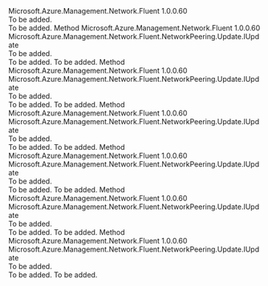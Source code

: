 <Type Name="IWithGatewayUse" FullName="Microsoft.Azure.Management.Network.Fluent.NetworkPeering.Update.IWithGatewayUse">
  <TypeSignature Language="C#" Value="public interface IWithGatewayUse" />
  <TypeSignature Language="ILAsm" Value=".class public interface auto ansi abstract IWithGatewayUse" />
  <TypeSignature Language="DocId" Value="T:Microsoft.Azure.Management.Network.Fluent.NetworkPeering.Update.IWithGatewayUse" />
  <TypeSignature Language="VB.NET" Value="Public Interface IWithGatewayUse" />
  <TypeSignature Language="F#" Value="type IWithGatewayUse = interface" />
  <AssemblyInfo>
    <AssemblyName>Microsoft.Azure.Management.Network.Fluent</AssemblyName>
    <AssemblyVersion>1.0.0.60</AssemblyVersion>
  </AssemblyInfo>
  <Interfaces />
  <Docs>
    <summary>To be added.</summary>
    <remarks>To be added.</remarks>
  </Docs>
  <Members>
    <Member MemberName="WithGatewayUseByRemoteNetworkAllowed">
      <MemberSignature Language="C#" Value="public Microsoft.Azure.Management.Network.Fluent.NetworkPeering.Update.IUpdate WithGatewayUseByRemoteNetworkAllowed ();" />
      <MemberSignature Language="ILAsm" Value=".method public hidebysig newslot virtual instance class Microsoft.Azure.Management.Network.Fluent.NetworkPeering.Update.IUpdate WithGatewayUseByRemoteNetworkAllowed() cil managed" />
      <MemberSignature Language="DocId" Value="M:Microsoft.Azure.Management.Network.Fluent.NetworkPeering.Update.IWithGatewayUse.WithGatewayUseByRemoteNetworkAllowed" />
      <MemberSignature Language="VB.NET" Value="Public Function WithGatewayUseByRemoteNetworkAllowed () As IUpdate" />
      <MemberSignature Language="F#" Value="abstract member WithGatewayUseByRemoteNetworkAllowed : unit -&gt; Microsoft.Azure.Management.Network.Fluent.NetworkPeering.Update.IUpdate" Usage="iWithGatewayUse.WithGatewayUseByRemoteNetworkAllowed " />
      <MemberType>Method</MemberType>
      <AssemblyInfo>
        <AssemblyName>Microsoft.Azure.Management.Network.Fluent</AssemblyName>
        <AssemblyVersion>1.0.0.60</AssemblyVersion>
      </AssemblyInfo>
      <ReturnValue>
        <ReturnType>Microsoft.Azure.Management.Network.Fluent.NetworkPeering.Update.IUpdate</ReturnType>
      </ReturnValue>
      <Parameters />
      <Docs>
        <summary>To be added.</summary>
        <returns>To be added.</returns>
        <remarks>To be added.</remarks>
      </Docs>
    </Member>
    <Member MemberName="WithGatewayUseByRemoteNetworkStarted">
      <MemberSignature Language="C#" Value="public Microsoft.Azure.Management.Network.Fluent.NetworkPeering.Update.IUpdate WithGatewayUseByRemoteNetworkStarted ();" />
      <MemberSignature Language="ILAsm" Value=".method public hidebysig newslot virtual instance class Microsoft.Azure.Management.Network.Fluent.NetworkPeering.Update.IUpdate WithGatewayUseByRemoteNetworkStarted() cil managed" />
      <MemberSignature Language="DocId" Value="M:Microsoft.Azure.Management.Network.Fluent.NetworkPeering.Update.IWithGatewayUse.WithGatewayUseByRemoteNetworkStarted" />
      <MemberSignature Language="VB.NET" Value="Public Function WithGatewayUseByRemoteNetworkStarted () As IUpdate" />
      <MemberSignature Language="F#" Value="abstract member WithGatewayUseByRemoteNetworkStarted : unit -&gt; Microsoft.Azure.Management.Network.Fluent.NetworkPeering.Update.IUpdate" Usage="iWithGatewayUse.WithGatewayUseByRemoteNetworkStarted " />
      <MemberType>Method</MemberType>
      <AssemblyInfo>
        <AssemblyName>Microsoft.Azure.Management.Network.Fluent</AssemblyName>
        <AssemblyVersion>1.0.0.60</AssemblyVersion>
      </AssemblyInfo>
      <ReturnValue>
        <ReturnType>Microsoft.Azure.Management.Network.Fluent.NetworkPeering.Update.IUpdate</ReturnType>
      </ReturnValue>
      <Parameters />
      <Docs>
        <summary>To be added.</summary>
        <returns>To be added.</returns>
        <remarks>To be added.</remarks>
      </Docs>
    </Member>
    <Member MemberName="WithGatewayUseOnRemoteNetworkStarted">
      <MemberSignature Language="C#" Value="public Microsoft.Azure.Management.Network.Fluent.NetworkPeering.Update.IUpdate WithGatewayUseOnRemoteNetworkStarted ();" />
      <MemberSignature Language="ILAsm" Value=".method public hidebysig newslot virtual instance class Microsoft.Azure.Management.Network.Fluent.NetworkPeering.Update.IUpdate WithGatewayUseOnRemoteNetworkStarted() cil managed" />
      <MemberSignature Language="DocId" Value="M:Microsoft.Azure.Management.Network.Fluent.NetworkPeering.Update.IWithGatewayUse.WithGatewayUseOnRemoteNetworkStarted" />
      <MemberSignature Language="VB.NET" Value="Public Function WithGatewayUseOnRemoteNetworkStarted () As IUpdate" />
      <MemberSignature Language="F#" Value="abstract member WithGatewayUseOnRemoteNetworkStarted : unit -&gt; Microsoft.Azure.Management.Network.Fluent.NetworkPeering.Update.IUpdate" Usage="iWithGatewayUse.WithGatewayUseOnRemoteNetworkStarted " />
      <MemberType>Method</MemberType>
      <AssemblyInfo>
        <AssemblyName>Microsoft.Azure.Management.Network.Fluent</AssemblyName>
        <AssemblyVersion>1.0.0.60</AssemblyVersion>
      </AssemblyInfo>
      <ReturnValue>
        <ReturnType>Microsoft.Azure.Management.Network.Fluent.NetworkPeering.Update.IUpdate</ReturnType>
      </ReturnValue>
      <Parameters />
      <Docs>
        <summary>To be added.</summary>
        <returns>To be added.</returns>
        <remarks>To be added.</remarks>
      </Docs>
    </Member>
    <Member MemberName="WithoutAnyGatewayUse">
      <MemberSignature Language="C#" Value="public Microsoft.Azure.Management.Network.Fluent.NetworkPeering.Update.IUpdate WithoutAnyGatewayUse ();" />
      <MemberSignature Language="ILAsm" Value=".method public hidebysig newslot virtual instance class Microsoft.Azure.Management.Network.Fluent.NetworkPeering.Update.IUpdate WithoutAnyGatewayUse() cil managed" />
      <MemberSignature Language="DocId" Value="M:Microsoft.Azure.Management.Network.Fluent.NetworkPeering.Update.IWithGatewayUse.WithoutAnyGatewayUse" />
      <MemberSignature Language="VB.NET" Value="Public Function WithoutAnyGatewayUse () As IUpdate" />
      <MemberSignature Language="F#" Value="abstract member WithoutAnyGatewayUse : unit -&gt; Microsoft.Azure.Management.Network.Fluent.NetworkPeering.Update.IUpdate" Usage="iWithGatewayUse.WithoutAnyGatewayUse " />
      <MemberType>Method</MemberType>
      <AssemblyInfo>
        <AssemblyName>Microsoft.Azure.Management.Network.Fluent</AssemblyName>
        <AssemblyVersion>1.0.0.60</AssemblyVersion>
      </AssemblyInfo>
      <ReturnValue>
        <ReturnType>Microsoft.Azure.Management.Network.Fluent.NetworkPeering.Update.IUpdate</ReturnType>
      </ReturnValue>
      <Parameters />
      <Docs>
        <summary>To be added.</summary>
        <returns>To be added.</returns>
        <remarks>To be added.</remarks>
      </Docs>
    </Member>
    <Member MemberName="WithoutGatewayUseByRemoteNetwork">
      <MemberSignature Language="C#" Value="public Microsoft.Azure.Management.Network.Fluent.NetworkPeering.Update.IUpdate WithoutGatewayUseByRemoteNetwork ();" />
      <MemberSignature Language="ILAsm" Value=".method public hidebysig newslot virtual instance class Microsoft.Azure.Management.Network.Fluent.NetworkPeering.Update.IUpdate WithoutGatewayUseByRemoteNetwork() cil managed" />
      <MemberSignature Language="DocId" Value="M:Microsoft.Azure.Management.Network.Fluent.NetworkPeering.Update.IWithGatewayUse.WithoutGatewayUseByRemoteNetwork" />
      <MemberSignature Language="VB.NET" Value="Public Function WithoutGatewayUseByRemoteNetwork () As IUpdate" />
      <MemberSignature Language="F#" Value="abstract member WithoutGatewayUseByRemoteNetwork : unit -&gt; Microsoft.Azure.Management.Network.Fluent.NetworkPeering.Update.IUpdate" Usage="iWithGatewayUse.WithoutGatewayUseByRemoteNetwork " />
      <MemberType>Method</MemberType>
      <AssemblyInfo>
        <AssemblyName>Microsoft.Azure.Management.Network.Fluent</AssemblyName>
        <AssemblyVersion>1.0.0.60</AssemblyVersion>
      </AssemblyInfo>
      <ReturnValue>
        <ReturnType>Microsoft.Azure.Management.Network.Fluent.NetworkPeering.Update.IUpdate</ReturnType>
      </ReturnValue>
      <Parameters />
      <Docs>
        <summary>To be added.</summary>
        <returns>To be added.</returns>
        <remarks>To be added.</remarks>
      </Docs>
    </Member>
    <Member MemberName="WithoutGatewayUseOnRemoteNetwork">
      <MemberSignature Language="C#" Value="public Microsoft.Azure.Management.Network.Fluent.NetworkPeering.Update.IUpdate WithoutGatewayUseOnRemoteNetwork ();" />
      <MemberSignature Language="ILAsm" Value=".method public hidebysig newslot virtual instance class Microsoft.Azure.Management.Network.Fluent.NetworkPeering.Update.IUpdate WithoutGatewayUseOnRemoteNetwork() cil managed" />
      <MemberSignature Language="DocId" Value="M:Microsoft.Azure.Management.Network.Fluent.NetworkPeering.Update.IWithGatewayUse.WithoutGatewayUseOnRemoteNetwork" />
      <MemberSignature Language="VB.NET" Value="Public Function WithoutGatewayUseOnRemoteNetwork () As IUpdate" />
      <MemberSignature Language="F#" Value="abstract member WithoutGatewayUseOnRemoteNetwork : unit -&gt; Microsoft.Azure.Management.Network.Fluent.NetworkPeering.Update.IUpdate" Usage="iWithGatewayUse.WithoutGatewayUseOnRemoteNetwork " />
      <MemberType>Method</MemberType>
      <AssemblyInfo>
        <AssemblyName>Microsoft.Azure.Management.Network.Fluent</AssemblyName>
        <AssemblyVersion>1.0.0.60</AssemblyVersion>
      </AssemblyInfo>
      <ReturnValue>
        <ReturnType>Microsoft.Azure.Management.Network.Fluent.NetworkPeering.Update.IUpdate</ReturnType>
      </ReturnValue>
      <Parameters />
      <Docs>
        <summary>To be added.</summary>
        <returns>To be added.</returns>
        <remarks>To be added.</remarks>
      </Docs>
    </Member>
  </Members>
</Type>
